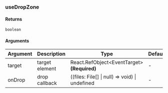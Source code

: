 ### useDropZone

#### Returns
`boolean`

#### Arguments
|Argument|Description|Type|DefaultValue|
|---|---|---|---|
|target|target element|React.RefObject&lt;EventTarget&gt;  **(Required)**|-|
|onDrop|drop callback|((files: File[] \| null) => void) \| undefined |-|